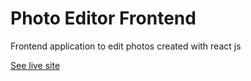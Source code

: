 # Photo Editor Frontend

Frontend application to edit photos created with react js

[See live site](https://photo-editor-frontend.onrender.com)